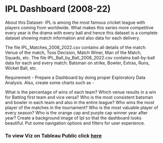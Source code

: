 # IPL Dashboard (2008-22)
About this Dataset- IPL is among the most famous cricket league with players coming from worldwide. What makes this series more competitive every year is the drama with every ball and hence this dataset is a complete dataset showing match information and also data for each delivery.

The file IPL_Matches_2008_2022.csv contains all details of the match: Venue of the match, Toss Decision, Match Winer, Man of the Match, Squads, etc. The file IPL_Ball_by_Ball_2008_2022.csv contains ball-by-ball data for each and every match: Batsman on strike, Bowler, Extras, Runs, Wicket Ball, etc.

Requirement - Prepare a Dashboard by doing proper Exploratory Data Analysis. Also, create some charts such as -

What is the percentage of wins of each team? Which venue results in a win for Batting first team and vice versa? Who is the most consistent batsman and bowler in each team and also in the entire league? Who wins the most player of the matches in the tournament? Who is the most valuable player of every season? Who is the orange cap and purple cap winner year after year? Create a background image of Ipl so that the dashboard looks beautiful. Put some navigation options and filters for user experience.
### To view Viz on Tableau Public click [here](https://public.tableau.com/app/profile/sruti2331/viz/IPLDashboard2008-2022/Dashboard1?publish=yes)
